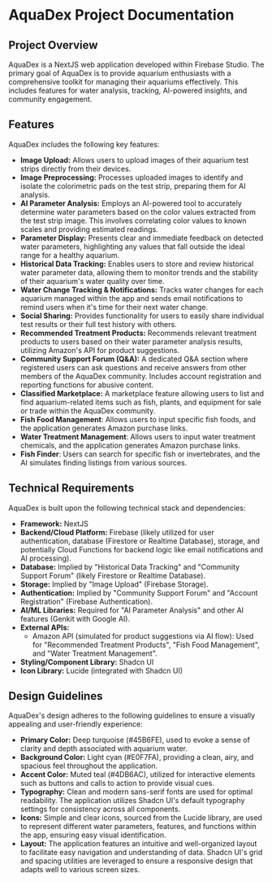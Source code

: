 # AquaDex Project Documentation

## Project Overview

AquaDex is a NextJS web application developed within Firebase Studio. The primary goal of AquaDex is to provide aquarium enthusiasts with a comprehensive toolkit for managing their aquariums effectively. This includes features for water analysis, tracking, AI-powered insights, and community engagement.

## Features

AquaDex includes the following key features:

*   **Image Upload:** Allows users to upload images of their aquarium test strips directly from their devices.
*   **Image Preprocessing:** Processes uploaded images to identify and isolate the colorimetric pads on the test strip, preparing them for AI analysis.
*   **AI Parameter Analysis:** Employs an AI-powered tool to accurately determine water parameters based on the color values extracted from the test strip image. This involves correlating color values to known scales and providing estimated readings.
*   **Parameter Display:** Presents clear and immediate feedback on detected water parameters, highlighting any values that fall outside the ideal range for a healthy aquarium.
*   **Historical Data Tracking:** Enables users to store and review historical water parameter data, allowing them to monitor trends and the stability of their aquarium's water quality over time.
*   **Water Change Tracking & Notifications:** Tracks water changes for each aquarium managed within the app and sends email notifications to remind users when it's time for their next water change.
*   **Social Sharing:** Provides functionality for users to easily share individual test results or their full test history with others.
*   **Recommended Treatment Products:** Recommends relevant treatment products to users based on their water parameter analysis results, utilizing Amazon's API for product suggestions.
*   **Community Support Forum (Q&A):** A dedicated Q&A section where registered users can ask questions and receive answers from other members of the AquaDex community. Includes account registration and reporting functions for abusive content.
*   **Classified Marketplace:** A marketplace feature allowing users to list and find aquarium-related items such as fish, plants, and equipment for sale or trade within the AquaDex community.
*   **Fish Food Management**: Allows users to input specific fish foods, and the application generates Amazon purchase links.
*   **Water Treatment Management**: Allows users to input water treatment chemicals, and the application generates Amazon purchase links.
*   **Fish Finder**: Users can search for specific fish or invertebrates, and the AI simulates finding listings from various sources.

## Technical Requirements

AquaDex is built upon the following technical stack and dependencies:

*   **Framework:** NextJS
*   **Backend/Cloud Platform:** Firebase (likely utilized for user authentication, database (Firestore or Realtime Database), storage, and potentially Cloud Functions for backend logic like email notifications and AI processing).
*   **Database:** Implied by "Historical Data Tracking" and "Community Support Forum" (likely Firestore or Realtime Database).
*   **Storage:** Implied by "Image Upload" (Firebase Storage).
*   **Authentication:** Implied by "Community Support Forum" and "Account Registration" (Firebase Authentication).
*   **AI/ML Libraries:** Required for "AI Parameter Analysis" and other AI features (Genkit with Google AI).
*   **External APIs:**
    *   Amazon API (simulated for product suggestions via AI flow): Used for "Recommended Treatment Products", "Fish Food Management", and "Water Treatment Management".
*   **Styling/Component Library:** Shadcn UI
*   **Icon Library:** Lucide (integrated with Shadcn UI)

## Design Guidelines

AquaDex's design adheres to the following guidelines to ensure a visually appealing and user-friendly experience:

*   **Primary Color:** Deep turquoise (#45B6FE), used to evoke a sense of clarity and depth associated with aquarium water.
*   **Background Color:** Light cyan (#E0F7FA), providing a clean, airy, and spacious feel throughout the application.
*   **Accent Color:** Muted teal (#4DB6AC), utilized for interactive elements such as buttons and calls to action to provide visual cues.
*   **Typography:** Clean and modern sans-serif fonts are used for optimal readability. The application utilizes Shadcn UI's default typography settings for consistency across all components.
*   **Icons:** Simple and clear icons, sourced from the Lucide library, are used to represent different water parameters, features, and functions within the app, ensuring easy visual identification.
*   **Layout:** The application features an intuitive and well-organized layout to facilitate easy navigation and understanding of data. Shadcn UI's grid and spacing utilities are leveraged to ensure a responsive design that adapts well to various screen sizes.
